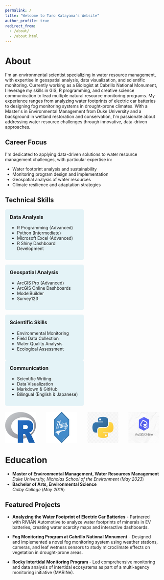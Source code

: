 ```yaml
---
permalink: /
title: "Welcome to Taro Katayama's Website"
author_profile: true
redirect_from: 
  - /about/
  - /about.html
---
```


# About

I'm an environmental scientist specializing in water resource management, with expertise in geospatial analysis, data visualization, and scientific monitoring. Currently working as a Biologist at Cabrillo National Monument, I leverage my skills in GIS, R programming, and creative science communication to lead multiple natural resource monitoring programs. My experience ranges from analyzing water footprints of electric car batteries to designing fog monitoring systems in drought-prone climates. With a Master's in Environmental Management from Duke University and a background in wetland restoration and conservation, I'm passionate about addressing water resource challenges through innovative, data-driven approaches.

## Career Focus

I'm dedicated to applying data-driven solutions to water resource management challenges, with particular expertise in:
- Water footprint analysis and sustainability
- Monitoring program design and implementation
- Geospatial analysis of water resources
- Climate resilience and adaptation strategies

## Technical Skills

<div style="display: flex; justify-content: space-between; flex-wrap: wrap; margin-bottom: 20px;">
  <div style="width: 45%; background-color: rgba(14, 161, 197, 0.1); padding: 15px; border-radius: 5px; margin-bottom: 15px;">
    <h3 style="margin-top: 0;">Data Analysis</h3>
    <ul>
      <li>R Programming (Advanced)</li>
      <li>Python (Intermediate)</li>
      <li>Microsoft Excel (Advanced)</li>
      <li>R Shiny Dashboard Development</li>
    </ul>
  </div>
  <div style="width: 45%; background-color: rgba(14, 161, 197, 0.1); padding: 15px; border-radius: 5px; margin-bottom: 15px;">
    <h3 style="margin-top: 0;">Geospatial Analysis</h3>
    <ul>
      <li>ArcGIS Pro (Advanced)</li>
      <li>ArcGIS Online Dashboards</li>
      <li>ModelBuilder</li>
      <li>Survey123</li>
    </ul>
  </div>
  <div style="width: 45%; background-color: rgba(14, 161, 197, 0.1); padding: 15px; border-radius: 5px;">
    <h3 style="margin-top: 0;">Scientific Skills</h3>
    <ul>
      <li>Environmental Monitoring</li>
      <li>Field Data Collection</li>
      <li>Water Quality Analysis</li>
      <li>Ecological Assessment</li>
    </ul>
  </div>
  <div style="width: 45%; background-color: rgba(14, 161, 197, 0.1); padding: 15px; border-radius: 5px;">
    <h3 style="margin-top: 0;">Communication</h3>
    <ul>
      <li>Scientific Writing</li>
      <li>Data Visualization</li>
      <li>Markdown & GitHub</li>
      <li>Bilingual (English & Japanese)</li>
    </ul>
  </div>
</div>

<div style="display: flex; justify-content: space-between; flex-wrap: wrap;">
  <img src="images/R_logo.png" alt="R" style="max-width: 20%; height: auto;">
  <img src="images/shiny-logo.png" alt="R Shiny" style="max-width: 20%; height: auto;">
  <img src="images/python.webp" alt="Python" style="max-width: 20%; height: auto;">
  <img src="images/GISONLINE.jpeg" alt="GIS" style="max-width: 20%; height: auto;">
</div>

Education
======
- **Master of Environmental Management, Water Resources Management**  
  *Duke University, Nicholas School of the Environment* (_May 2023_)  
- **Bachelor of Arts, Environmental Science**  
  *Colby College* (_May 2019_)  

## Featured Projects

- **Analyzing the Water Footprint of Electric Car Batteries** - Partnered with RIVIAN Automotive to analyze water footprints of minerals in EV batteries, creating water scarcity maps and interactive dashboards.

- **Fog Monitoring Program at Cabrillo National Monument** - Designed and implemented a novel fog monitoring system using weather stations, cameras, and leaf wetness sensors to study microclimate effects on vegetation in drought-prone areas.

- **Rocky Intertidal Monitoring Program** - Led comprehensive monitoring and data analysis of intertidal ecosystems as part of a multi-agency monitoring initiative (MARINe).